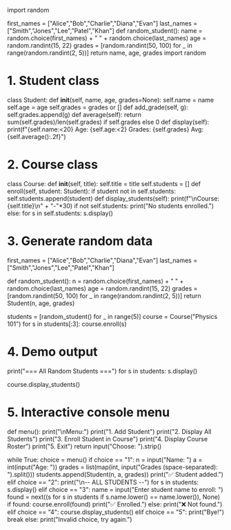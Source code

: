 import random

first_names = ["Alice","Bob","Charlie","Diana","Evan"]
last_names = ["Smith","Jones","Lee","Patel","Khan"]
def random_student():
    name = random.choice(first_names) + " " + random.choice(last_names)
    age = random.randint(15, 22)
    grades = [random.randint(50, 100) for _ in range(random.randint(2, 5))]
    return name, age, grades
import random

# 1. Student class
class Student:
    def __init__(self, name, age, grades=None):
        self.name = name
        self.age = age
        self.grades = grades or []
    def add_grade(self, g):
        self.grades.append(g)
    def average(self):
        return sum(self.grades)/len(self.grades) if self.grades else 0
    def display(self):
        print(f"{self.name:<20} Age: {self.age:<2} Grades: {self.grades} Avg: {self.average():.2f}")

# 2. Course class
class Course:
    def __init__(self, title):
        self.title = title
        self.students = []
    def enroll(self, student: Student):
        if student not in self.students:
            self.students.append(student)
    def display_students(self):
        print(f"\nCourse: {self.title}\n" + "-"*30)
        if not self.students:
            print("No students enrolled.")
        else:
            for s in self.students:
                s.display()
                
# 3. Generate random data
first_names = ["Alice","Bob","Charlie","Diana","Evan"]
last_names  = ["Smith","Jones","Lee","Patel","Khan"]

def random_student():
    n = random.choice(first_names) + " " + random.choice(last_names)
    age = random.randint(15, 22)
    grades = [random.randint(50, 100) for _ in range(random.randint(2, 5))]
    return Student(n, age, grades)

students = [random_student() for _ in range(5)]
course = Course("Physics 101")
for s in students[:3]:
    course.enroll(s)

# 4. Demo output
print("=== All Random Students ===")
for s in students:
    s.display()

course.display_students()

# 5. Interactive console menu
def menu():
    print("\nMenu:")
    print("1. Add Student")
    print("2. Display All Students")
    print("3. Enroll Student in Course")
    print("4. Display Course Roster")
    print("5. Exit")
    return input("Choose: ").strip()

while True:
    choice = menu()
    if choice == "1":
        n = input("Name: ")
        a = int(input("Age: "))
        grades = list(map(int, input("Grades (space-separated): ").split()))
        students.append(Student(n, a, grades))
        print("✅ Student added.")
    elif choice == "2":
        print("\n-- ALL STUDENTS --")
        for s in students:
            s.display()
    elif choice == "3":
        name = input("Enter student name to enroll: ")
        found = next((s for s in students if s.name.lower() == name.lower()), None)
        if found:
            course.enroll(found)
            print("✅ Enrolled.")
        else:
            print("❌ Not found.")
    elif choice == "4":
        course.display_students()
    elif choice == "5":
        print("Bye!")
        break
    else:
        print("Invalid choice, try again.")
